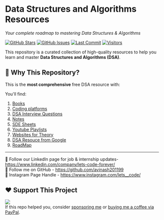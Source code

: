 #  Data Structures and Algorithms Resources


*Your complete roadmap to mastering Data Structures & Algorithms*

[![GitHub Stars](https://img.shields.io/github/stars/avinash201199/Awesome-DSA-Resources?style=flat-square)](https://github.com/avinash201199/Awesome-DSA-Resource/stargazers)
[![GitHub Issues](https://img.shields.io/github/issues/avinash201199/Awesome-DSA-Resources?style=flat-square)](https://github.com/avinash201199/Awesome-DSA-Resource/issues)
[![Last Commit](https://img.shields.io/github/last-commit/avinash201199/Awesome-DSA-Resources?style=flat-square)](https://github.com/avinash201199/Awesome-DSA-Resource/commits)
[![Visitors](https://visitor-badge.laobi.icu/badge?page_id=avinash201199.Awesome-DSA-Resources)](https://github.com/avinash201199/Awesome-DSA-Resources)


This repository is a curated collection of high-quality resources to help you learn and master **Data Structures and Algorithms (DSA)**.

## 📌 Why This Repository?

This is the **most comprehensive** free DSA resource with:

You'll find:

1. [Books](https://github.com/avinash201199/DSA-Resources/tree/main/Books)<br>
2. [Coding platforms](https://github.com/avinash201199/DSA-Resources/tree/main/Top-Coding-Platforms) <br>
3. [DSA Interview Questions](https://github.com/avinash201199/DSA-Resources/tree/main/DSA-Interview-Questions)<br>
4. [Notes](https://github.com/avinash201199/DSA-Resources/tree/main/Notes)
5. [SDE Sheets](https://github.com/avinash201199/DSA-Resources/tree/main/Best%20DSA%20Sheets) <br>
6. [Youtube Playlists](https://github.com/avinash201199/DSA-Resources/tree/main/Youtube%20Playlists)<br>
7. [Websites for Theory](https://github.com/avinash201199/DSA-Resources/tree/main/Websites)<br>
8. [DSA Resouce from Google](https://techdevguide.withgoogle.com/paths/data-structures-and-algorithms/)
9. [RoadMap](https://www.lets-code.co.in/articles/dsa/)


<hr>

📌 Follow our LinkedIn page for job & internship updates- https://www.linkedin.com/company/lets-code-forever/ <br>
📌 Follow me on GitHub - https://github.com/avinash201199 <br>
📌 Instagram Page Handle - https://www.instagram.com/lets__code/ <br>


## ❤️ Support This Project

[![](https://img.shields.io/static/v1?label=Sponsor-ME&message=%E2%9D%A4&logo=GitHub&color=%23fe8e86)](https://github.com/sponsors/avinash201199)  
If this repo helped you, consider [sponsoring me](https://github.com/sponsors/avinash201199) or [buying me a coffee via PayPal](https://paypal.me/Avinash425).


